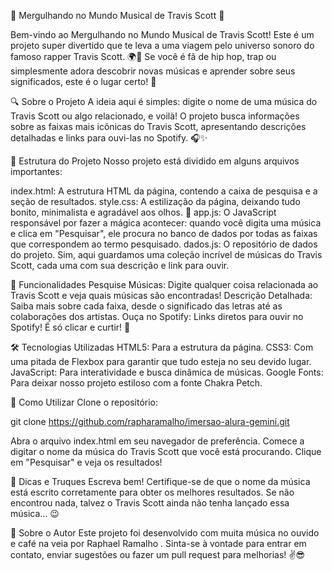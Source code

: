 🎵 Mergulhando no Mundo Musical de Travis Scott 🎵

Bem-vindo ao Mergulhando no Mundo Musical de Travis Scott! Este é um projeto super divertido que te leva a uma viagem pelo universo sonoro do famoso rapper Travis Scott. 🌍🚀 Se você é fã de hip hop, trap ou simplesmente adora descobrir novas músicas e aprender sobre seus significados, este é o lugar certo! 🎤

🔍 Sobre o Projeto
A ideia aqui é simples: digite o nome de uma música do Travis Scott ou algo relacionado, e voilà! O projeto busca informações sobre as faixas mais icônicas do Travis Scott, apresentando descrições detalhadas e links para ouvi-las no Spotify. 🎧✨

📂 Estrutura do Projeto
Nosso projeto está dividido em alguns arquivos importantes:

index.html: A estrutura HTML da página, contendo a caixa de pesquisa e a seção de resultados.
style.css: A estilização da página, deixando tudo bonito, minimalista e agradável aos olhos. 💅
app.js: O JavaScript responsável por fazer a mágica acontecer: quando você digita uma música e clica em "Pesquisar", ele procura no banco de dados por todas as faixas que correspondem ao termo pesquisado.
dados.js: O repositório de dados do projeto. Sim, aqui guardamos uma coleção incrível de músicas do Travis Scott, cada uma com sua descrição e link para ouvir.

🎯 Funcionalidades
Pesquise Músicas: Digite qualquer coisa relacionada ao Travis Scott e veja quais músicas são encontradas!
Descrição Detalhada: Saiba mais sobre cada faixa, desde o significado das letras até as colaborações dos artistas.
Ouça no Spotify: Links diretos para ouvir no Spotify! É só clicar e curtir! 🥳

🛠️ Tecnologias Utilizadas
HTML5: Para a estrutura da página.
CSS3: Com uma pitada de Flexbox para garantir que tudo esteja no seu devido lugar.
JavaScript: Para interatividade e busca dinâmica de músicas.
Google Fonts: Para deixar nosso projeto estiloso com a fonte Chakra Petch.

🌟 Como Utilizar
Clone o repositório:

git clone https://github.com/rapharamalho/imersao-alura-gemini.git

Abra o arquivo index.html em seu navegador de preferência.
Comece a digitar o nome da música do Travis Scott que você está procurando.
Clique em "Pesquisar" e veja os resultados!

🚀 Dicas e Truques
Escreva bem! Certifique-se de que o nome da música está escrito corretamente para obter os melhores resultados.
Se não encontrou nada, talvez o Travis Scott ainda não tenha lançado essa música... 😉

📝 Sobre o Autor
Este projeto foi desenvolvido com muita música no ouvido e café na veia por Raphael Ramalho . Sinta-se à vontade para entrar em contato, enviar sugestões ou fazer um pull request para melhorias! ✌️😎

